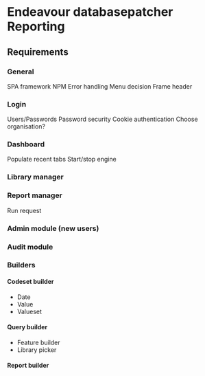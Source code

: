 # Endeavour databasepatcher Reporting

## Requirements

### General
 SPA framework
 NPM
 Error handling
 Menu decision
 Frame header

### Login
 Users/Passwords
 Password security
 Cookie authentication
 Choose organisation?
 
### Dashboard
 Populate recent tabs
 Start/stop engine
 
### Library manager
 
### Report manager
 Run request

### Admin module (new users)

### Audit module

### Builders
#### Codeset builder
* Date
* Value
* Valueset

#### Query builder
* Feature builder
* Library picker

#### Report builder